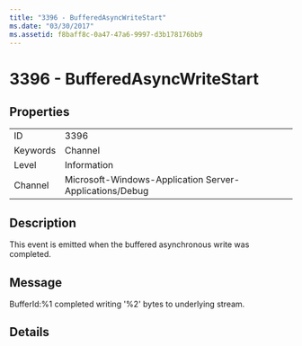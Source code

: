 ```yaml
---
title: "3396 - BufferedAsyncWriteStart"
ms.date: "03/30/2017"
ms.assetid: f8baff8c-0a47-47a6-9997-d3b178176bb9
---
```

# 3396 - BufferedAsyncWriteStart
## Properties  


|||  
|-|-|  
|ID|3396|  
|Keywords|Channel|  
|Level|Information|  
|Channel|Microsoft-Windows-Application Server-Applications/Debug|  

## Description  
 This event is emitted when the buffered asynchronous write was completed.  

## Message  
 BufferId:%1 completed writing '%2' bytes to underlying stream.  

## Details
